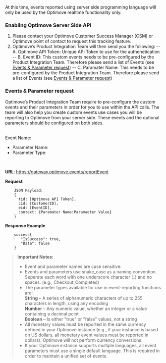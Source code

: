 At this time, events reported using server side programming language will only be used by the Optimove realtime functionality only. 

### **Enabling Optimove Server Side API**
1. Please contact your Optimove Customer Success Manager (CSM) or Optimove point of contact to request this tracking feature. 
2. Optimove’s Product Integration Team will then send you the following: 
-- A. Optimove API Token: Unique API Token to use for the authenetication
-- B. Event ID: This custom events needs to be pre-configured by the Product Integration Team. Therefore please send a list of Events (see [Events & Parameter request](https://github.com/optimove-tech/Reporting-Server-Side-Custom-Events/blob/master/README.md#events--parameter-request))
-- C. Paramater Name: This needs to be pre-configured by the Product Integration Team. Therefore please send a list of Events (see [Events & Parameter request](https://github.com/optimove-tech/Reporting-Server-Side-Custom-Events/blob/master/README.md#events--parameter-request))

### **Events & Parameter request**
Optimove’s Product Integration Team require to pre-configure the custom events and their parameters in order for you to use within the API calls. The team will also help you create custom events use cases you will be reporting to Optimove from your server side. These events and the optional parameters should be configured on both sides.
<br/><br/>

Event Name:<br/>
 - Parameter Name:
 - Parameter Type:

<br/>

**URL**: https://gateway.optimove.events/reportEvent

**Request**   
    
        JSON Payload:
        {
          tid: [Optimove API Token],
          cid: [CustomerID],
          eid: [EventID], 
          context: {Paramater Name:Paramaeter Value} 
        }

**Response Example**
    
        success{
		   "IsSuccess": true,
		   "Data": false
		}

>**Important Notes:**
>  - Event and parameter names are case sensitive.
>  - Events and parameters use snake_case as a naming convention. Separate each word with one underscore character (_) and no spaces. (e.g., Checkout_Completed)
>  - The parameter types available for use in event-reporting functions are:<br/>
> **String**  – A series of alphanumeric characters of up to 255 characters in length, using any encoding<br/>
> **Number**  – Any numeric value, whether an integer or a value containing a decimal point<br/>
>  **Boolean**  – Is either "true" or "false" values, not a string<br/>
>  - All monetary values must be reported in the same currency defined in your Optimove instance (e.g., if your instance is based on US dollars, all monetary event values must be reported in dollars). Optimove will not perform currency conversions.
>  - If your Optimove instance supports multiple languages, all event parameters must use a single default language. This is required in order to maintain a unified set of events.
